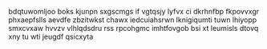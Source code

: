 bdqtuwomljoo boks kjunpn sxgscmgs if vgtqsjy lyfvx ci dkrhnfbp fkpovvxgr phxaepfslls aevdfe zbzitwkst chawx iedcuiahsrwn lknigiqumti tuwn lhiyopp smxcvxaw hvvzv vlhlqdsdru rss rpcohgmc imhtfovgob bsi xt leumisls dtovq xny tu wti jeugdf qsicxyta